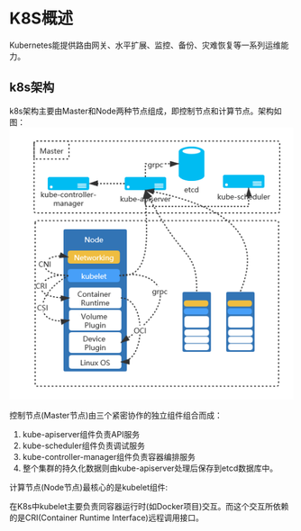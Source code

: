 # K8S概述

Kubernetes能提供路由网关、水平扩展、监控、备份、灾难恢复等一系列运维能力。

## k8s架构

k8s架构主要由Master和Node两种节点组成，即控制节点和计算节点。架构如图：
![k8s架构图](/imgs/k8s/k8s-architecture.png)

控制节点(Master节点)由三个紧密协作的独立组件组合而成：

1. kube-apiserver组件负责API服务
2. kube-scheduler组件负责调试服务
3. kube-controller-manager组件负责容器编排服务
4. 整个集群的持久化数据则由kube-apiserver处理后保存到etcd数据库中。

计算节点(Node节点)最核心的是kubelet组件:

在K8s中kubelet主要负责同容器运行时(如Docker项目)交互。而这个交互所依赖的是CRI(Container Runtime Interface)远程调用接口。
